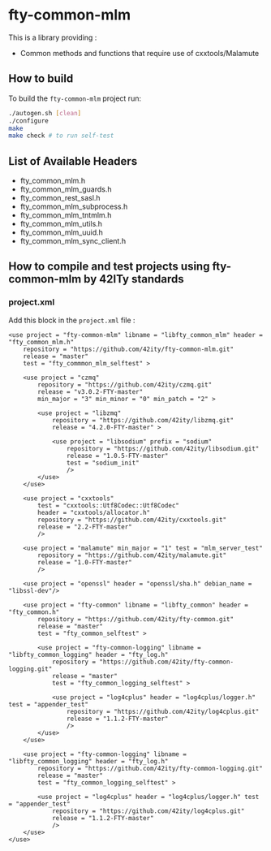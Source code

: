 # fty-common-mlm

This is a library providing :
* Common methods and functions that require use of cxxtools/Malamute

## How to build

To build the `fty-common-mlm` project run:

```bash
./autogen.sh [clean]
./configure
make
make check # to run self-test
```

## List of Available Headers
* fty\_common\_mlm.h
* fty\_common\_mlm\_guards.h
* fty\_common\_rest\_sasl.h
* fty\_common\_mlm\_subprocess.h
* fty\_common\_mlm\_tntmlm.h
* fty\_common\_mlm\_utils.h
* fty\_common\_mlm\_uuid.h
* fty\_common\_mlm\_sync\_client.h

## How to compile and test projects using fty-common-mlm by 42ITy standards

### project.xml
Add this block in the `project.xml` file :

````
<use project = "fty-common-mlm" libname = "libfty_common_mlm" header = "fty_common_mlm.h"
    repository = "https://github.com/42ity/fty-common-mlm.git"
    release = "master"
    test = "fty_commmon_mlm_selftest" >

    <use project = "czmq"
        repository = "https://github.com/42ity/czmq.git"
        release = "v3.0.2-FTY-master"
        min_major = "3" min_minor = "0" min_patch = "2" >

        <use project = "libzmq"
            repository = "https://github.com/42ity/libzmq.git"
            release = "4.2.0-FTY-master" >

            <use project = "libsodium" prefix = "sodium"
                repository = "https://github.com/42ity/libsodium.git"
                release = "1.0.5-FTY-master"
                test = "sodium_init"
                />
        </use>
    </use>

    <use project = "cxxtools"
        test = "cxxtools::Utf8Codec::Utf8Codec"
        header = "cxxtools/allocator.h"
        repository = "https://github.com/42ity/cxxtools.git"
        release = "2.2-FTY-master"
        />

    <use project = "malamute" min_major = "1" test = "mlm_server_test"
        repository = "https://github.com/42ity/malamute.git"
        release = "1.0-FTY-master"
        />

    <use project = "openssl" header = "openssl/sha.h" debian_name = "libssl-dev"/>

    <use project = "fty-common" libname = "libfty_common" header = "fty_common.h"
        repository = "https://github.com/42ity/fty-common.git"
        release = "master"
        test = "fty_common_selftest" >

        <use project = "fty-common-logging" libname = "libfty_common_logging" header = "fty_log.h"
            repository = "https://github.com/42ity/fty-common-logging.git"
            release = "master"
            test = "fty_common_logging_selftest" >

            <use project = "log4cplus" header = "log4cplus/logger.h" test = "appender_test"
                repository = "https://github.com/42ity/log4cplus.git"
                release = "1.1.2-FTY-master"
                />
        </use>
    </use>

    <use project = "fty-common-logging" libname = "libfty_common_logging" header = "fty_log.h"
        repository = "https://github.com/42ity/fty-common-logging.git"
        release = "master"
        test = "fty_common_logging_selftest" >

        <use project = "log4cplus" header = "log4cplus/logger.h" test = "appender_test"
            repository = "https://github.com/42ity/log4cplus.git"
            release = "1.1.2-FTY-master"
            />
    </use>
</use>
````
